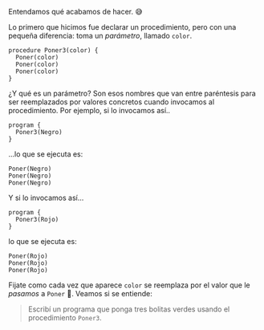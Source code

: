 Entendamos qué acabamos de hacer. :sweat_smile:

Lo primero que hicimos fue declarar un procedimiento, pero con una pequeña diferencia: toma un _parámetro_, llamado `color`.

```gobstones
procedure Poner3(color) {
  Poner(color)
  Poner(color)
  Poner(color)
}
```

¿Y qué es un parámetro? Son esos nombres que van entre paréntesis para ser reemplazados por valores concretos cuando invocamos al procedimiento. Por ejemplo, si lo invocamos así..

```gobstones
program {
  Poner3(Negro)
}
```

...lo que se ejecuta es:

```gobstones
Poner(Negro)
Poner(Negro)
Poner(Negro)
```

Y si lo invocamos así...

```gobstones
program {
  Poner3(Rojo)
}
```

lo que se ejecuta es:

```gobstones
Poner(Rojo)
Poner(Rojo)
Poner(Rojo)
```

Fijate como cada vez que aparece `color` se reemplaza por el valor que le _pasamos_ a `Poner` :raised_hands:. Veamos si se entiende:

> Escribí un programa que ponga tres bolitas verdes usando el procedimiento `Poner3`.

